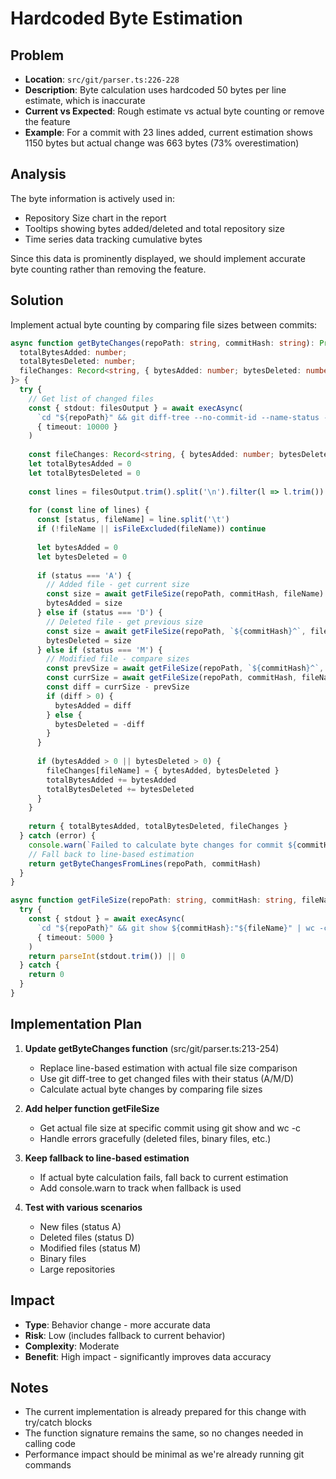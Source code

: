 # Hardcoded Byte Estimation

## Problem
- **Location**: `src/git/parser.ts:226-228`
- **Description**: Byte calculation uses hardcoded 50 bytes per line estimate, which is inaccurate
- **Current vs Expected**: Rough estimate vs actual byte counting or remove the feature
- **Example**: For a commit with 23 lines added, current estimation shows 1150 bytes but actual change was 663 bytes (73% overestimation)

## Analysis
The byte information is actively used in:
- Repository Size chart in the report
- Tooltips showing bytes added/deleted and total repository size
- Time series data tracking cumulative bytes

Since this data is prominently displayed, we should implement accurate byte counting rather than removing the feature.

## Solution
Implement actual byte counting by comparing file sizes between commits:

```typescript
async function getByteChanges(repoPath: string, commitHash: string): Promise<{ 
  totalBytesAdded: number; 
  totalBytesDeleted: number; 
  fileChanges: Record<string, { bytesAdded: number; bytesDeleted: number }> 
}> {
  try {
    // Get list of changed files
    const { stdout: filesOutput } = await execAsync(
      `cd "${repoPath}" && git diff-tree --no-commit-id --name-status -r ${commitHash}`,
      { timeout: 10000 }
    )
    
    const fileChanges: Record<string, { bytesAdded: number; bytesDeleted: number }> = {}
    let totalBytesAdded = 0
    let totalBytesDeleted = 0
    
    const lines = filesOutput.trim().split('\n').filter(l => l.trim())
    
    for (const line of lines) {
      const [status, fileName] = line.split('\t')
      if (!fileName || isFileExcluded(fileName)) continue
      
      let bytesAdded = 0
      let bytesDeleted = 0
      
      if (status === 'A') {
        // Added file - get current size
        const size = await getFileSize(repoPath, commitHash, fileName)
        bytesAdded = size
      } else if (status === 'D') {
        // Deleted file - get previous size
        const size = await getFileSize(repoPath, `${commitHash}^`, fileName)
        bytesDeleted = size
      } else if (status === 'M') {
        // Modified file - compare sizes
        const prevSize = await getFileSize(repoPath, `${commitHash}^`, fileName)
        const currSize = await getFileSize(repoPath, commitHash, fileName)
        const diff = currSize - prevSize
        if (diff > 0) {
          bytesAdded = diff
        } else {
          bytesDeleted = -diff
        }
      }
      
      if (bytesAdded > 0 || bytesDeleted > 0) {
        fileChanges[fileName] = { bytesAdded, bytesDeleted }
        totalBytesAdded += bytesAdded
        totalBytesDeleted += bytesDeleted
      }
    }
    
    return { totalBytesAdded, totalBytesDeleted, fileChanges }
  } catch (error) {
    console.warn(`Failed to calculate byte changes for commit ${commitHash}:`, error instanceof Error ? error.message : String(error))
    // Fall back to line-based estimation
    return getByteChangesFromLines(repoPath, commitHash)
  }
}

async function getFileSize(repoPath: string, commitHash: string, fileName: string): Promise<number> {
  try {
    const { stdout } = await execAsync(
      `cd "${repoPath}" && git show ${commitHash}:"${fileName}" | wc -c`,
      { timeout: 5000 }
    )
    return parseInt(stdout.trim()) || 0
  } catch {
    return 0
  }
}
```

## Implementation Plan

1. **Update getByteChanges function** (src/git/parser.ts:213-254)
   - Replace line-based estimation with actual file size comparison
   - Use git diff-tree to get changed files with their status (A/M/D)
   - Calculate actual byte changes by comparing file sizes

2. **Add helper function getFileSize**
   - Get actual file size at specific commit using git show and wc -c
   - Handle errors gracefully (deleted files, binary files, etc.)

3. **Keep fallback to line-based estimation**
   - If actual byte calculation fails, fall back to current estimation
   - Add console.warn to track when fallback is used

4. **Test with various scenarios**
   - New files (status A)
   - Deleted files (status D)  
   - Modified files (status M)
   - Binary files
   - Large repositories

## Impact
- **Type**: Behavior change - more accurate data
- **Risk**: Low (includes fallback to current behavior)
- **Complexity**: Moderate
- **Benefit**: High impact - significantly improves data accuracy

## Notes
- The current implementation is already prepared for this change with try/catch blocks
- The function signature remains the same, so no changes needed in calling code
- Performance impact should be minimal as we're already running git commands